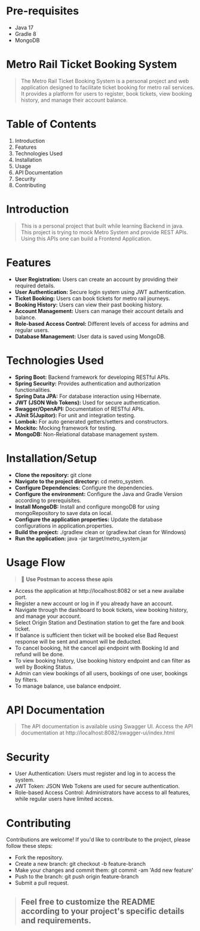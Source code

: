 # Pre-requisites

- Java 17
- Gradle 8
- MongoDB

# Metro Rail Ticket Booking System

> The Metro Rail Ticket Booking System is a personal project and web application designed to facilitate ticket booking for metro rail services. It provides a platform for users to register, book tickets, view booking history, and manage their account balance.

# Table of Contents

1. Introduction
2. Features
3. Technologies Used
4. Installation
5. Usage
6. API Documentation
7. Security
8. Contributing

# Introduction

> This is a personal project that built while learning Backend in java. This project is trying to mock Metro System and provide REST APIs. Using this APIs one can build a Frontend Application.

# Features

- **User Registration:** Users can create an account by providing their required details.
- **User Authentication:** Secure login system using JWT authentication.
- **Ticket Booking:** Users can book tickets for metro rail journeys.
- **Booking History:** Users can view their past booking history.
- **Account Management:** Users can manage their account details and balance.
- **Role-based Access Control:** Different levels of access for admins and regular users.
- **Database Management:** User data is saved using MongoDB.

# Technologies Used

- **Spring Boot:** Backend framework for developing RESTful APIs.
- **Spring Security:** Provides authentication and authorization functionalities.
- **Spring Data JPA:** For database interaction using Hibernate.
- **JWT (JSON Web Tokens):** Used for secure authentication.
- **Swagger/OpenAPI:** Documentation of RESTful APIs.
- **JUnit 5(Jupitor):** For unit and integration testing.
- **Lombok:** For auto generated getters/setters and constructors.
- **Mockito:** Mocking framework for testing.
- **MongoDB:** Non-Relational database management system.

# Installation/Setup

- **Clone the repository:** git clone <repository-url>
- **Navigate to the project directory:** cd metro_system.
- **Configure Dependencies:** Configure the dependencies.
- **Configure the environment:** Configure the Java and Gradle Version according to prerequisites.
- **Install MongoDB:** Install and configure mongoDB for using mongoRepository to save data on local.
- **Configure the application properties:** Update the database configurations in application.properties.
- **Build the project:** ./gradlew clean or (gradlew.bat clean for Windows)
- **Run the application:** java -jar target/metro_system.jar

# Usage Flow 
> 🔔 **Use Postman to access these apis**


- Access the application at http://localhost:8082 or set a new availabe port.
- Register a new account or log in if you already have an account.
- Navigate through the dashboard to book tickets, view booking history, and manage your account.
- Select Origin Station and Destination station to get the fare and book ticket.
- If balance is sufficient then ticket will be booked else Bad Request response will be sent and amount will be deducted.
- To cancel booking, hit the cancel api endpoint with Booking Id and refund will be done.
- To view booking history, Use booking history endpoint and can filter as well by Booking Status.
- Admin can view bookings of all users, bookings of one user, bookings by filters.
- To manage balance, use balance endpoint.

# API Documentation

> The API documentation is available using Swagger UI.
> Access the API documentation at http://localhost:8082/swagger-ui/index.html

# Security

- User Authentication: Users must register and log in to access the system.
- JWT Token: JSON Web Tokens are used for secure authentication.
- Role-based Access Control: Administrators have access to all features, while regular users have limited access.

# Contributing

Contributions are welcome! If you'd like to contribute to the project, please follow these steps:

- Fork the repository.
- Create a new branch: git checkout -b feature-branch
- Make your changes and commit them: git commit -am 'Add new feature'
- Push to the branch: git push origin feature-branch
- Submit a pull request.

> ## Feel free to customize the README according to your project's specific details and requirements.

